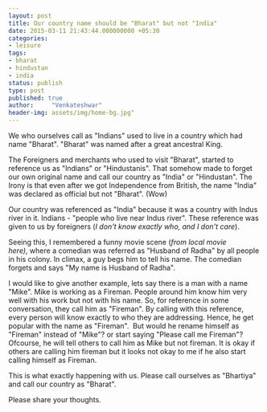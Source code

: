 ```yaml
---
layout: post
title: Our country name should be "Bharat" but not "India"
date: 2015-03-11 21:43:44.000000000 +05:30
categories:
- leisure
tags:
- bharat
- hindustan
- india
status: publish
type: post
published: true
author:     "Venkateshwar"
header-img: assets/img/home-bg.jpg"
---
```

<p>We who ourselves call as "Indians" used to live in a country which had name "Bharat". "Bharat" was named after a great ancestral King.</p>
<p>The Foreigners and merchants who used to visit "Bharat", started to reference us as "Indians" or "Hindustanis". That somehow made to forget our own original name and call our country as "India" or "Hindustan". The Irony is that even after we got Independence from British, the name "India" was declared as official but not "Bharat". (Wow)</p>
<p>Our country was referenced as "India" because it was a country with Indus river in it. Indians - "people who live near Indus river". These reference was given to us by foreigners (<em>I don't know exactly who, and I don't care</em>).</p>
<p>Seeing this, I remembered a funny movie scene (<em>from local movie here), </em>where a comedian was referred as "Husband of Radha" by all people in his colony. In climax, a guy begs him to tell his name. The comedian forgets and says "My name is Husband of Radha".</p>
<p>I would like to give another example, lets say there is a man with a name "Mike". Mike is working as a Fireman. People around him know him very well with his work but not with his name. So, for reference in some conversation, they call him as "Fireman". By calling with this reference, every person will know exactly to who they are addressing. Hence, he get popular with the name as "Fireman".  But would he rename himself as "Fireman" instead of "Mike"? or start saying "Please call me Fireman"? Ofcourse, he will tell others to call him as Mike but not fireman. It is okay if others are calling him fireman but it looks not okay to me if he also start calling himself as Fireman.</p>
<p>This is what exactly happening with us. Please call ourselves as "Bhartiya" and call our country as "Bharat".</p>
<p>Please share your thoughts.</p>
